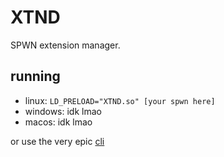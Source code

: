 # XTND
SPWN extension manager.

## running
- linux: `LD_PRELOAD="XTND.so" [your spwn here]`
- windows: idk lmao
- macos: idk lmao

or use the very epic [cli](/cli)
